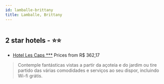 ```yaml
---
id: lamballe-brittany
title: Lamballe, Brittany
---
```


<center><img src="https://i.travelapi.com/hotels/3000000/2260000/2256300/2256207/db1f757c_z.jpg" alt="" /></center>


##  2 star hotels - ⭐️⭐️

-    [Hotel Les Caps ***](https://us.hurb.com/hotels/lamballe/hotel-les-caps-HT-TPKT?cmp=18055) Prices from R$ 362,17
   > Contemple fantásticas vistas a partir da açoteia e do jardim ou tire partido das várias comodidades e serviços ao seu dispor, incluindo Wi-fi grátis.
